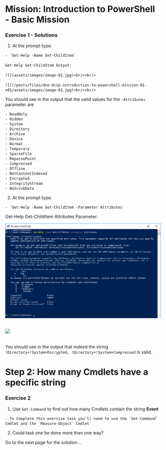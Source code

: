 # Mission: Introduction to PowerShell - Basic Mission

### Exercise 1 - Solutions

  1. At the prompt type:

    - `Get-Help -Name Get-ChildItem`

    Get-Help Get-ChildItem Output:

    ![](assets/images/image-02.jpg)<br/><br/>

    ![](/posts/files/dne-dcip-introduction-to-powershell-mission-01-v01/assets/images/image-02.jpg)<br/><br/>

  You should see in the output that the valid values for the `-Attributes` parameter are

    - ReadOnly
    - Hidden
    - System
    - Directory
    - Archive
    - Device
    - Normal
    - Temporary
    - SparseFile
    - ReparsePoint
    - Compressed
    - Offline
    - NotContentIndexed
    - Encrypted
    - IntegrityStream
    - NoScrubData

  2. At the prompt type:

    - `Get-Help -Name Get-ChildItem -Parameter Attributes`

  Get-Help Get-ChildItem Attributes Parameter:

  ![](assets/images/image-03.jpg)<br/><br/>

  ![](/posts/files/dne-dcip-introduction-to-powershell-mission-01-v01/assets/images/image-03.jpg)<br/><br/>

  You should see in the output that indeed the string `!Directory+!System+Encrypted, !Directory+!System+Compressed` is valid.

# Step 2: How many Cmdlets have a specific string

### Exercise 2

  1. Use `Get-Command` to find out how many Cmdlets  contain the string **Event**

    - To Complete this exercise task you'll need to use the `Get-Command` Cmdlet and the `Measure-Object` Cmdlet

  2. Could task one be done more than one way?

Go to the next page for the solution...
